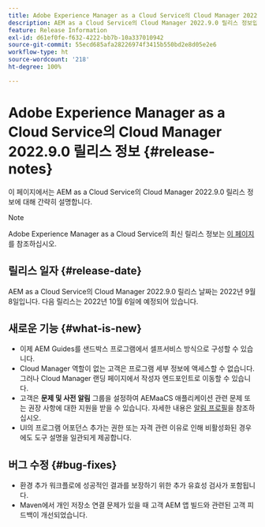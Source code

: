 ```yaml
---
title: Adobe Experience Manager as a Cloud Service의 Cloud Manager 2022.9.0 릴리스 정보
description: AEM as a Cloud Service의 Cloud Manager 2022.9.0 릴리스 정보입니다.
feature: Release Information
exl-id: d61ef0fe-f632-4222-bb7b-10a337010942
source-git-commit: 55ecd685afa28226974f3415b550bd2e8d05e2e6
workflow-type: ht
source-wordcount: '218'
ht-degree: 100%

---
```


# Adobe Experience Manager as a Cloud Service의 Cloud Manager 2022.9.0 릴리스 정보 {#release-notes}

이 페이지에서는 AEM as a Cloud Service의 Cloud Manager 2022.9.0 릴리스 정보에 대해 간략히 설명합니다.

>[!NOTE]
>
>Adobe Experience Manager as a Cloud Service의 최신 릴리스 정보는 [이 페이지](/help/release-notes/release-notes-cloud/release-notes-current.md)를 참조하십시오.

## 릴리스 일자 {#release-date}

AEM as a Cloud Service의 Cloud Manager 2022.9.0 릴리스 날짜는 2022년 9월 8일입니다. 다음 릴리스는 2022년 10월 6일에 예정되어 있습니다.

## 새로운 기능 {#what-is-new}

* 이제 AEM Guides를 샌드박스 프로그램에서 셀프서비스 방식으로 구성할 수 있습니다.
* Cloud Manager 역할이 없는 고객은 프로그램 세부 정보에 액세스할 수 없습니다. 그러나 Cloud Manager 랜딩 페이지에서 작성자 엔드포인트로 이동할 수 있습니다.
* 고객은 **문제 및 사전 알림** 그룹을 설정하여 AEMaaCS 애플리케이션 관련 문제 또는 권장 사항에 대한 지원을 받을 수 있습니다. 자세한 내용은 [알림 프로필](/help/journey-onboarding/notification-profiles.md)을 참조하십시오.
* UI의 프로그램 어포던스 추가는 권한 또는 자격 관련 이유로 인해 비활성화된 경우에도 도구 설명을 일관되게 제공합니다.

## 버그 수정 {#bug-fixes}

* 환경 추가 워크플로에 성공적인 결과를 보장하기 위한 추가 유효성 검사가 포함됩니다.
* Maven에서 개인 저장소 연결 문제가 있을 때 고객 AEM 앱 빌드와 관련된 고객 피드백이 개선되었습니다.

